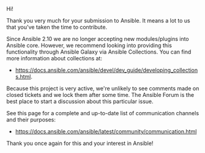 Hi!

Thank you very much for your submission to Ansible. It means a lot to us that you've taken the time to contribute.

Since Ansible 2.10 we are no longer accepting new modules/plugins into Ansible core.
However, we recommend looking into providing this functionality through Ansible Galaxy via Ansible Collections. You can find more information about collections at:

* <https://docs.ansible.com/ansible/devel/dev_guide/developing_collections.html>.

Because this project is very active, we're unlikely to see comments made on closed tickets and we lock them after some time.
The Ansible Forum is the best place to start a discussion about this particular issue.

See this page for a complete and up-to-date list of communication channels and their purposes:

* <https://docs.ansible.com/ansible/latest/community/communication.html>

Thank you once again for this and your interest in Ansible!

